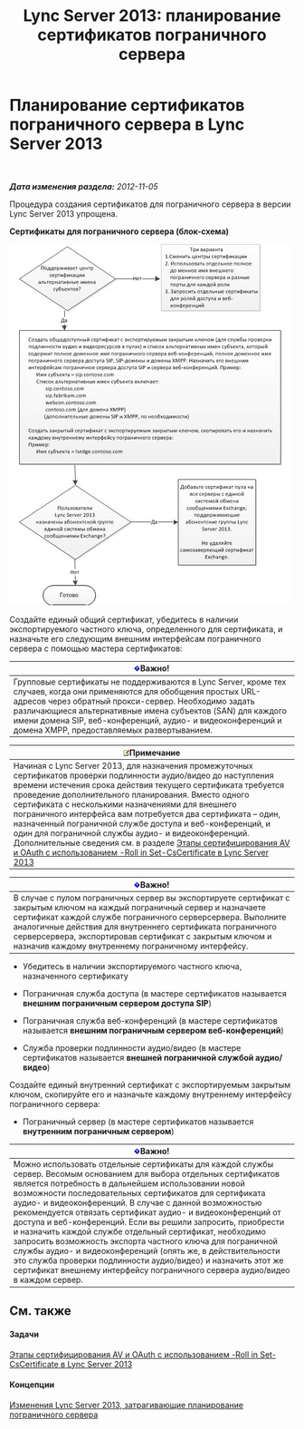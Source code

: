 ﻿---
title: 'Lync Server 2013: планирование сертификатов пограничного сервера'
TOCTitle: Планирование сертификатов пограничного сервера
ms:assetid: f1dfe220-2398-4ac8-ba4c-206c8c0cbc50
ms:mtpsurl: https://technet.microsoft.com/ru-ru/library/Gg413010(v=OCS.15)
ms:contentKeyID: 49311635
ms.date: 05/19/2016
mtps_version: v=OCS.15
ms.translationtype: HT
---

# Планирование сертификатов пограничного сервера в Lync Server 2013

 

_**Дата изменения раздела:** 2012-11-05_

Процедура создания сертификатов для пограничного сервера в версии Lync Server 2013 упрощена.

**Сертификаты для пограничного сервера (блок-схема)**

![Блок-схема сертификатов](images/Gg413010.a5fc20db-7ced-4364-b577-6a709a8367cd(OCS.15).jpg "Блок-схема сертификатов")

Создайте единый общий сертификат, убедитесь в наличии экспортируемого частного ключа, определенного для сертификата, и назначьте его следующим внешним интерфейсам пограничного сервера с помощью мастера сертификатов:

<table>
<thead>
<tr class="header">
<th><img src="images/JJ618369.important(OCS.15).gif" title="important" alt="important" />Важно!</th>
</tr>
</thead>
<tbody>
<tr class="odd">
<td>Групповые сертификаты не поддерживаются в Lync Server, кроме тех случаев, когда они применяются для обобщения простых URL-адресов через обратный прокси-сервер. Необходимо задать различающиеся альтернативные имена субъектов (SAN) для каждого имени домена SIP, веб-конференций, аудио- и видеоконференций и домена XMPP, предоставляемых развертыванием.</td>
</tr>
</tbody>
</table>


<table>
<thead>
<tr class="header">
<th><img src="images/Gg398412.note(OCS.15).gif" title="note" alt="note" />Примечание</th>
</tr>
</thead>
<tbody>
<tr class="odd">
<td>Начиная с Lync Server 2013, для назначения промежуточных сертификатов проверки подлинности аудио/видео до наступления времени истечения срока действия текущего сертификата требуется проведение дополнительного планирования. Вместо одного сертификата с несколькими назначениями для внешнего пограничного интерфейса вам потребуется два сертификата – один, назначенный пограничной службе доступа и веб-конференций, и один для пограничной службы аудио- и видеоконференций. Дополнительные сведения см. в разделе <a href="lync-server-2013-staging-av-and-oauth-certificates-using-roll-in-set-cscertificate.md">Этапы сертифицирования AV и OAuth с использованием -Roll in Set-CsCertificate в Lync Server 2013</a></td>
</tr>
</tbody>
</table>


<table>
<thead>
<tr class="header">
<th><img src="images/JJ618369.important(OCS.15).gif" title="important" alt="important" />Важно!</th>
</tr>
</thead>
<tbody>
<tr class="odd">
<td>В случае с пулом пограничных сервер вы экспортируете сертификат с закрытым ключом на каждый пограничный сервер и назначаете сертификат каждой службе пограничного серверсервера. Выполните аналогичные действия для внутреннего сертификата пограничного серверсервера, экспортировав сертификат с закрытым ключом и назначив каждому внутреннему пограничному интерфейсу.</td>
</tr>
</tbody>
</table>


  - Убедитесь в наличии экспортируемого частного ключа, назначенного сертификату

  - Пограничная служба доступа (в мастере сертификатов называется **внешним пограничным сервером доступа SIP**)

  - Пограничная служба веб-конференций (в мастере сертификатов называется **внешним пограничным сервером веб-конференций**)

  - Служба проверки подлинности аудио/видео (в мастере сертификатов называется **внешней пограничной службой аудио/видео**)

Создайте единый внутренний сертификат с экспортируемым закрытым ключом, скопируйте его и назначьте каждому внутреннему интерфейсу пограничного сервера:

  - Пограничный сервер (в мастере сертификатов называется **внутренним пограничным сервером**)

<table>
<thead>
<tr class="header">
<th><img src="images/JJ618369.important(OCS.15).gif" title="important" alt="important" />Важно!</th>
</tr>
</thead>
<tbody>
<tr class="odd">
<td>Можно использовать отдельные сертификаты для каждой службы сервер. Весомым основанием для выбора отдельных сертификатов является потребность в дальнейшем использовании новой возможности последовательных сертификатов для сертификата аудио- и видеоконференций. В случае с данной возможностью рекомендуется отвязать сертификат аудио- и видеоконференций от доступа и веб-конференций. Если вы решили запросить, приобрести и назначить каждой службе отдельный сертификат, необходимо запросить возможность экспорта частного ключа для пограничной службы аудио- и видеоконференций (опять же, в действительности это служба проверки подлинности аудио/видео) и назначить этот же сертификат внешнему интерфейсу пограничного сервера аудио/видео в каждом сервер.</td>
</tr>
</tbody>
</table>


## См. также

#### Задачи

[Этапы сертифицирования AV и OAuth с использованием -Roll in Set-CsCertificate в Lync Server 2013](lync-server-2013-staging-av-and-oauth-certificates-using-roll-in-set-cscertificate.md)  

#### Концепции

[Изменения Lync Server 2013, затрагивающие планирование пограничного сервера](lync-server-2013-changes-in-lync-server-that-affect-edge-server-planning.md)

